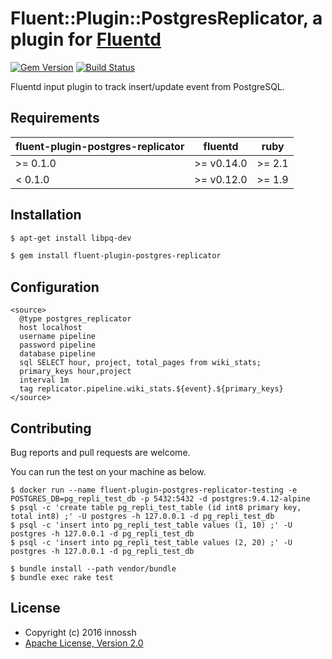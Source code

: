# Fluent::Plugin::PostgresReplicator, a plugin for [Fluentd](http://www.fluentd.org)

[![Gem Version](https://badge.fury.io/rb/fluent-plugin-postgres-replicator.svg)](https://badge.fury.io/rb/fluent-plugin-postgres-replicator)
[![Build Status](https://travis-ci.org/innossh/fluent-plugin-postgres-replicator.svg?branch=master)](https://travis-ci.org/innossh/fluent-plugin-postgres-replicator)

Fluentd input plugin to track insert/update event from PostgreSQL.

## Requirements

| fluent-plugin-postgres-replicator | fluentd | ruby |
|-----------------------------------|---------|------|
| >= 0.1.0 | >= v0.14.0 | >= 2.1 |
|  < 0.1.0 | >= v0.12.0 | >= 1.9 |

## Installation

```sh
$ apt-get install libpq-dev

$ gem install fluent-plugin-postgres-replicator
```

## Configuration

```
<source>
  @type postgres_replicator
  host localhost
  username pipeline
  password pipeline
  database pipeline
  sql SELECT hour, project, total_pages from wiki_stats;
  primary_keys hour,project
  interval 1m
  tag replicator.pipeline.wiki_stats.${event}.${primary_keys}
</source>
```

## Contributing

Bug reports and pull requests are welcome.

You can run the test on your machine as below.

```console
$ docker run --name fluent-plugin-postgres-replicator-testing -e POSTGRES_DB=pg_repli_test_db -p 5432:5432 -d postgres:9.4.12-alpine
$ psql -c 'create table pg_repli_test_table (id int8 primary key, total int8) ;' -U postgres -h 127.0.0.1 -d pg_repli_test_db
$ psql -c 'insert into pg_repli_test_table values (1, 10) ;' -U postgres -h 127.0.0.1 -d pg_repli_test_db
$ psql -c 'insert into pg_repli_test_table values (2, 20) ;' -U postgres -h 127.0.0.1 -d pg_repli_test_db

$ bundle install --path vendor/bundle
$ bundle exec rake test
```

## License

- Copyright (c) 2016 innossh
- [Apache License, Version 2.0](http://www.apache.org/licenses/LICENSE-2.0)
